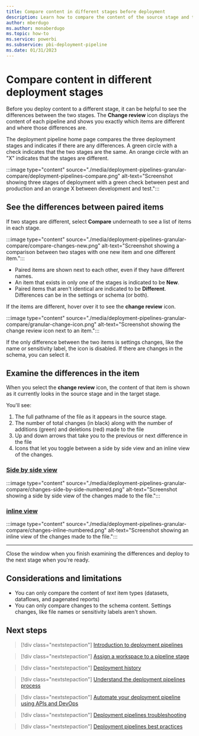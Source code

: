 ```yaml
---
title: Compare content in different stages before deployment
description: Learn how to compare the content of the source stage and target stage before deployment with the Power BI Application lifecycle management (ALM) tool
author: mberdugo
ms.author: monaberdugo
ms.topic: how-to
ms.service: powerbi
ms.subservice: pbi-deployment-pipeline
ms.date: 01/31/2023
---
```


# Compare content in different deployment stages

Before you deploy content to a different stage, it can be helpful to see the differences between the two stages. The **Change review** icon displays the content of each pipeline and shows you exactly which items are different and where those differences are.

The deployment pipeline home page compares the three deployment stages and indicates if there are any differences. A green circle with a check indicates that the two stages are the same. An orange circle with an "X" indicates that the stages are different.

:::image type="content" source="./media/deployment-pipelines-granular-compare/deployment-pipelines-compare.png" alt-text="Screenshot showing three stages of deployment with a green check between pest and production and an orange X between development and test.":::

## See the differences between paired items

If two stages are different, select **Compare** underneath to see a list of items in each stage.

:::image type="content" source="./media/deployment-pipelines-granular-compare/compare-changes-new.png" alt-text="Screenshot showing a comparison between two stages with one new item and one different item.":::

- Paired items are shown next to each other, even if they have different names.
- An item that exists in only one of the stages is indicated to be **New**.
- Paired items that aren't identical are indicated to be **Different**. Differences can be in the settings or schema (or both).

If the items are different, hover over it to see the **change review** icon.

:::image type="content" source="./media/deployment-pipelines-granular-compare/granular-change-icon.png" alt-text="Screenshot showing the change review icon next to an item.":::

If the only difference between the two items is settings changes, like the name or sensitivity label, the icon is disabled. If there are changes in the schema, you can select it.

## Examine the differences in the item

When you select the **change review** icon, the content of that item is shown as it currently looks in the source stage and in the target stage.

You'll see:

1. The full pathname of the file as it appears in the source stage.
1. The number of total changes (in black) along with the number of additions (green) and deletions (red) made to the file
1. Up and down arrows that take you to the previous or next difference in the file 
1. Icons that let you toggle between a side by side view and an inline view of the changes.

### [Side by side view](#tab/browser)

:::image type="content" source="./media/deployment-pipelines-granular-compare/changes-side-by-side-numbered.png" alt-text="Screenshot showing a side by side view of the changes made to the file.":::

### [inline view](#tab/visual-studio)

:::image type="content" source="./media/deployment-pipelines-granular-compare/changes-inline-numbered.png" alt-text="Screenshot showing an inline view of the changes made to the file.":::

---

Close the window when you finish examining the differences and deploy to the next stage when you're ready.

## Considerations and limitations

- You can only compare the content of *text* item types (datasets, dataflows, and pagenated reports)
- You can only compare changes to the schema content. Settings changes, like file names or sensitivity labels aren't shown.

## Next steps

>[!div class="nextstepaction"]
>[Introduction to deployment pipelines](deployment-pipelines-overview.md)

>[!div class="nextstepaction"]
>[Assign a workspace to a pipeline stage](deployment-pipelines-assign.md)

>[!div class="nextstepaction"]
>[Deployment history](deployment-pipelines-history.md)

>[!div class="nextstepaction"]
>[Understand the deployment pipelines process](deployment-pipelines-process.md)

>[!div class="nextstepaction"]
>[Automate your deployment pipeline using APIs and DevOps](deployment-pipelines-automation.md)

>[!div class="nextstepaction"]
>[Deployment pipelines troubleshooting](deployment-pipelines-troubleshooting.yml)

>[!div class="nextstepaction"]
>[Deployment pipelines best practices](deployment-pipelines-best-practices.md)
